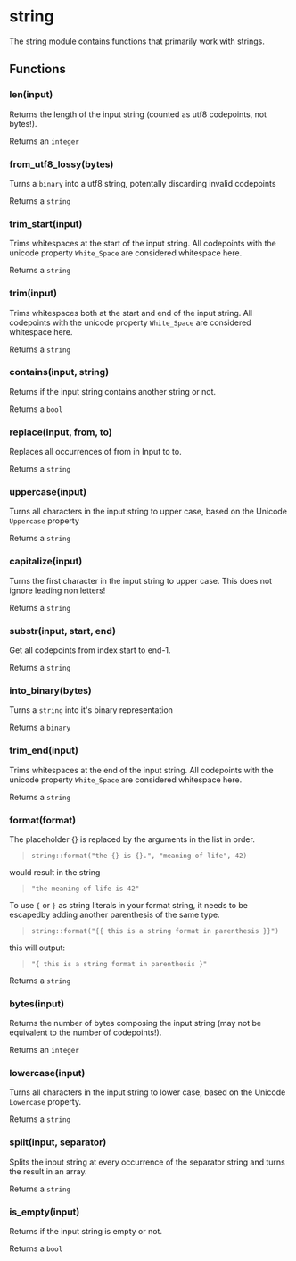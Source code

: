 
# string

 The string module contains functions that primarily work with strings.
## Functions

### len(input)

Returns the length of the input string (counted as utf8 codepoints, not
bytes!).

Returns an `integer`

### from_utf8_lossy(bytes)

Turns a `binary` into a utf8 string, potentally discarding invalid codepoints

Returns a `string`

### trim_start(input)

Trims whitespaces at the start of the input string. All codepoints with the unicode property `White_Space` are considered whitespace here.

Returns a `string`

### trim(input)

Trims whitespaces both at the start and end of the input string. All codepoints with the unicode property `White_Space` are considered whitespace here.

Returns a `string`

### contains(input, string)

Returns if the input string contains another string or not.

Returns a `bool`

### replace(input, from, to)

Replaces all occurrences of from in Input to to.

Returns a `string`

### uppercase(input)

Turns all characters in the input string to upper case, based on the Unicode `Uppercase` property

Returns a `string`

### capitalize(input)

Turns the first character in the input string to upper case. This does not
ignore leading non letters!

Returns a `string`

### substr(input, start, end)

Get all codepoints from index start to end-1.

Returns a `string`

### into_binary(bytes)

Turns a `string` into it's binary representation

Returns a `binary`

### trim_end(input)

Trims whitespaces at the end of the input string. All codepoints with the unicode property `White_Space` are considered whitespace here.

Returns a `string`

### format(format)

The placeholder {} is replaced by the arguments in the list in order.

> ```tremor
> string::format("the {} is {}.", "meaning of life", 42)
> ```

would result in the string

> ```tremor
> "the meaning of life is 42"
> ```

To use `{` or `}` as string literals in your format string, it needs to be
escapedby adding another parenthesis of the same type.

> ```tremor
> string::format("{{ this is a string format in parenthesis }}")
> ```

this will output:

> ```tremor
> "{ this is a string format in parenthesis }"
> ```

Returns a `string`

### bytes(input)

Returns the number of bytes composing the input string (may not be equivalent
to the number of codepoints!).

Returns an `integer`

### lowercase(input)

Turns all characters in the input string to lower case, based on the Unicode `Lowercase` property.

Returns a `string`

### split(input, separator)

Splits the input string at every occurrence of the separator string and turns
the result in an array.

Returns a `string`

### is_empty(input)

Returns if the input string is empty or not.

Returns a `bool`
